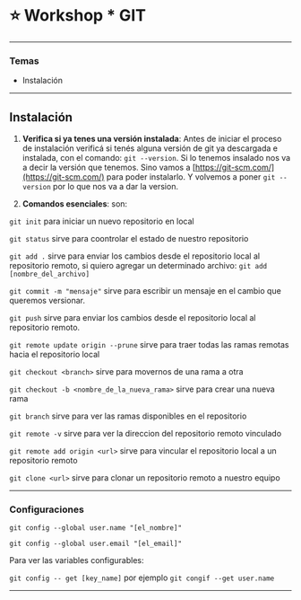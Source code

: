 # :star: Workshop * GIT 
---

### Temas

- Instalación

---

## Instalación

1. **Verifica si ya tenes una versión instalada**:  Antes de iniciar el proceso de instalación verificá si tenés alguna versión de git ya descargada e instalada, con el comando: ```git --version```. Si lo tenemos insalado nos va a decir la versión que tenemos. Sino vamos a [https://git-scm.com/](https://git-scm.com/) para poder instalarlo. Y volvemos a poner ```git --version``` por lo que nos va a dar la version.

2. **Comandos esenciales**: son:

```git init``` para iniciar un nuevo repositorio en local

```git status``` sirve para coontrolar el estado de nuestro repositorio

```git add .``` sirve para enviar los cambios desde el repositorio local al repositorio remoto, si quiero agregar un determinado archivo: ```git add [nombre_del_archivo]```

```git commit -m "mensaje"``` sirve para escribir un mensaje en el cambio que queremos versionar.

```git push``` sirve para enviar los cambios desde el repositorio local al repositorio remoto.

```git remote update origin --prune``` sirve para traer todas las ramas remotas hacia el repositorio local

```git checkout <branch>``` sirve para movernos de una rama a otra

```git checkout -b <nombre_de_la_nueva_rama>``` sirve para crear una nueva rama

```git branch``` sirve para ver las ramas disponibles en el repositorio

```git remote -v``` sirve para ver la direccion del repositorio remoto vinculado

```git remote add origin <url>``` sirve para vincular el repositorio local a un repositorio remoto

```git clone <url>``` sirve para clonar un repositorio remoto a nuestro equipo


---

### Configuraciones


```git config --global user.name "[el_nombre]" ```

```git config --global user.email "[el_email]" ```

Para ver las variables configurables:

```git config -- get [key_name]``` por ejemplo ```git congif --get user.name```


---
